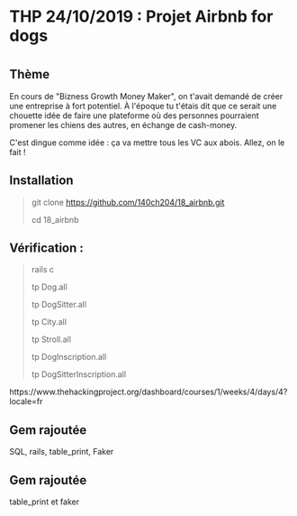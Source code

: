 <h1> THP 24/10/2019 : Projet Airbnb for dogs <h1>

<h2> Thème  </h2>

En cours de "Bizness Growth Money Maker", on t'avait demandé de créer une entreprise à fort potentiel. À l'époque tu t'étais dit que ce serait une chouette idée de faire une plateforme où des personnes pourraient promener les chiens des autres, en échange de cash-money.

C'est dingue comme idée : ça va mettre tous les VC aux abois. Allez, on le fait !

<h2> Installation </h2>

> git clone https://github.com/140ch204/18_airbnb.git
>
> cd 18_airbnb
>

<h2> Vérification : </h2>

> rails c
>
> tp Dog.all
>
> tp DogSitter.all
>
> tp City.all
>
> tp Stroll.all
>
> tp DogInscription.all
>
> tp DogSitterInscription.all
> 

<p> https://www.thehackingproject.org/dashboard/courses/1/weeks/4/days/4?locale=fr </p>

<h2> Gem rajoutée </h2>

SQL, rails, table_print, Faker 

<h2> Gem rajoutée </h2>
 table_print et faker 
